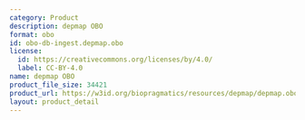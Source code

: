 ```yaml
---
category: Product
description: depmap OBO
format: obo
id: obo-db-ingest.depmap.obo
license:
  id: https://creativecommons.org/licenses/by/4.0/
  label: CC-BY-4.0
name: depmap OBO
product_file_size: 34421
product_url: https://w3id.org/biopragmatics/resources/depmap/depmap.obo
layout: product_detail
---
```

